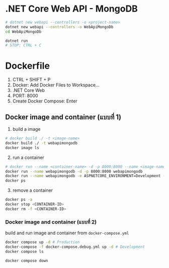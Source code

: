 # .NET Core Web API - MongoDB

```bash
# dotnet new webapi --controllers -o <project-name>
dotnet new webapi --controllers -o WebApiMongoDb
cd WebApiMongoDb

dotnet run
# STOP: CTRL + C
```

# Dockerfile

1. CTRL + SHIFT + P
2. Docker: Add Docker Files to Workspace...
3. .NET Core Web
4. PORT: 8000
5. Create Docker Compose: Enter

## Docker image and container (แบบที่ 1)

1. build a image

```bash
# docker build ./ -t <image-name>
docker build ./ -t webapimongodb
docker image ls
```

2. run a container

```bash
# docker run --name <container-name> -d -p 8000:8000 --name <image-name>
docker run --name webapimongodb -d -p 8000:8000 webapimongodb
docker run --name webapimongodb -e ASPNETCORE_ENVIRONMENT=Development -d -p 8000:8000 webapimongodb
docker ps
```

3. remove a container

```bash
docker ps -a
docker stop <CONTAINER-ID>
docker rm -f <CONTAINER-ID>
```

### Docker image and container (แบบที่ 2)

build and run image and container from `docker-compose.yml`

```bash
docker compose up -d # Production
docker-compose -f docker-compose.debug.yml up -d # Development
docker compose ls

docker compose down
```
